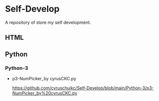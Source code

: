 # Self-Develop
A repository of store my self development.
## HTML

## Python
### Python-3
- p3-NumPicker_by cyrusCKC.py

  https://github.com/cyruschuikc/Self-Develop/blob/main/Python-3/p3-NumPicker_by%20cyrusCKC.py
